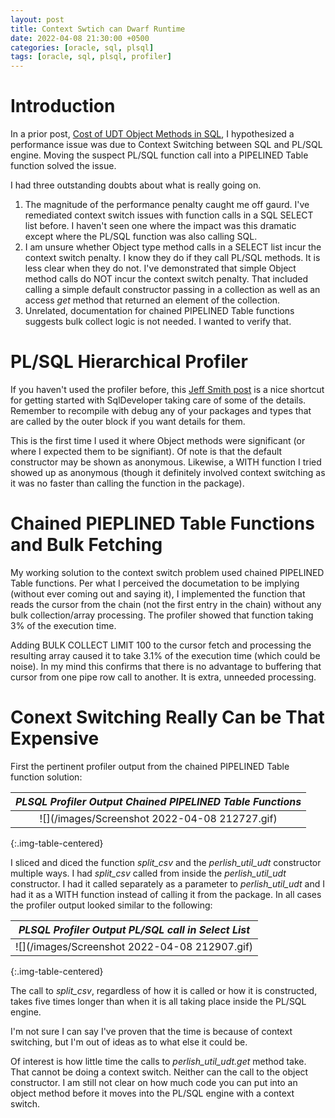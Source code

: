 ```yaml
---
layout: post
title: Context Swtich can Dwarf Runtime
date: 2022-04-08 21:30:00 +0500
categories: [oracle, sql, plsql]
tags: [oracle, sql, plsql, profiler]
---
```

# Introduction

In a prior post, [Cost of UDT Object Methods in SQL](https://lee-lindley.github.io/oracle/sql/plsql/2022/04/02/Object-Methods-in-SQL.html), I hypothesized a performance issue was due to Context Switching between SQL and PL/SQL engine. Moving
the suspect PL/SQL function call into a PIPELINED Table function solved the issue.

I had three outstanding doubts about what is really going on.

1. The magnitude of the performance penalty caught me off gaurd. I've remediated context switch issues with 
function calls in a SQL SELECT list before. I haven't seen one where the impact was this dramatic except
where the PL/SQL function was also calling SQL.
2. I am unsure whether Object type method calls in a SELECT list incur the context switch penalty. I know they do if they call PL/SQL methods. It is less clear when they do not. I've demonstrated that simple Object method calls do NOT incur the context switch penalty. That included calling a simple default constructor passing in a collection as well as an access *get* method that returned an element of the collection.
3. Unrelated, documentation for chained PIPELINED Table functions suggests bulk collect logic is not needed. I wanted to verify that.

# PL/SQL Hierarchical Profiler

If you haven't used the profiler before, this [Jeff Smith post](https://www.thatjeffsmith.com/archive/2019/02/sql-developer-the-pl-sql-hierarchical-profiler/) is a nice shortcut for getting started with SqlDeveloper taking care of some of the details.
Remember to recompile with debug any of your packages and types that are called by the outer block if you want details
for them.

This is the first time I used it where Object methods were significant (or where I expected them to be signifiant). Of note
is that the default constructor may be shown as anonymous. Likewise, a WITH function I tried showed up as anonymous (though
it definitely involved context switching as it was no faster than calling the function in the package).

# Chained PIEPLINED Table Functions and Bulk Fetching

My working solution to the context switch problem used chained PIPELINED Table functions. Per what I perceived the
documetation to be implying (without ever coming out and saying it), I implemented the function that reads the cursor
from the chain (not the first entry in the chain) without any bulk collection/array processing. The profiler
showed that function taking 3% of the execution time.

Adding BULK COLLECT LIMIT 100 to the cursor fetch and processing the resulting array caused it to take 3.1% of the execution
time (which could be noise). In my mind this confirms that there is no advantage to buffering that cursor from one
pipe row call to another. It is extra, unneeded processing.

# Conext Switching Really Can be That Expensive

First the pertinent profiler output from the chained PIPELINED Table function solution:

| *PLSQL Profiler Output Chained PIPELINED Table Functions* |
|:--:|
| ![](/images/Screenshot 2022-04-08 212727.gif) |
{:.img-table-centered}

I sliced and diced the function *split_csv* and the *perlish_util_udt* constructor multiple ways. I had *split_csv*
called from inside the *perlish_util_udt* constructor. I had it called separately as a parameter to *perlish_util_udt*
and I had it as a WITH function instead of calling it from the package. In all cases the profiler output looked
similar to the following:

| *PLSQL Profiler Output PL/SQL call in Select List* |
|:--:|
| ![](/images/Screenshot 2022-04-08 212907.gif) |
{:.img-table-centered}

The call to *split_csv*, regardless of how it is called or how it is constructed, takes five times longer than
when it is all taking place inside the PL/SQL engine.

I'm not sure I can say I've proven that the time is because of context switching, but I'm out of ideas as to what else
it could be.

Of interest is how little time the calls to *perlish_util_udt.get* method take. That cannot be doing a context switch.
Neither can the call to the object constructor. I am still not clear on how much code you can put into an
object method before it moves into the PL/SQL engine with a context switch.



